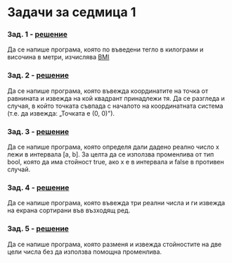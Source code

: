# Задачи за седмица 1

### Зад. 1 - [решение](solutions/task1.cpp)

Да се напише програма, която по въведени тегло в килограми и височина в метри, изчислява [BMI](https://bg.wikipedia.org/wiki/%D0%98%D0%BD%D0%B4%D0%B5%D0%BA%D1%81_%D0%BD%D0%B0_%D1%82%D0%B5%D0%BB%D0%B5%D1%81%D0%BD%D0%B0%D1%82%D0%B0_%D0%BC%D0%B0%D1%81%D0%B0)


### Зад. 2 - [решение](solutions/task2.cpp)

Да се напише програма, която въвежда координатите на точка от равнината и извежда на кой квадрант принадлежи тя. Да се разгледа и случая, в който точката съвпада с началото на координатната система (т.е. да извежда: „Точката е (0, 0)").

### Зад. 3 - [решение](solutions/task3.cpp)

Да се напише програма, която определя дали дадено реално число х лежи в интервала [a, b]. За целта да се използва променлива от тип bool, която да има стойност true, ако x е в интервала и false в противен случай.

### Зад. 4 - [решение](solutions/task4.cpp)

Да се напише програма, която въвежда три реални числа и ги извежда на екрана сортирани във възходящ ред.


### Зад. 5 - [решение](solutions/task5.cpp)

Да се напише програма, която разменя и извежда стойностите на две цели числа без да използва помощна променлива.